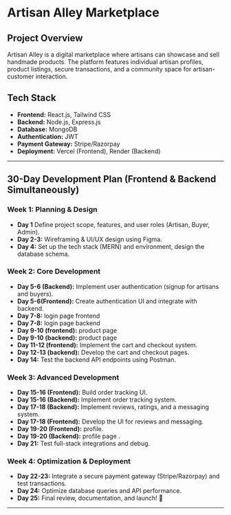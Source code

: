 # Artisan Alley Marketplace

## Project Overview
Artisan Alley is a digital marketplace where artisans can showcase and sell handmade products. The platform features individual artisan profiles, product listings, secure transactions, and a community space for artisan-customer interaction.

## Tech Stack
- **Frontend:** React.js, Tailwind CSS
- **Backend:** Node.js, Express.js
- **Database:** MongoDB
- **Authentication:** JWT
- **Payment Gateway:** Stripe/Razorpay
- **Deployment:** Vercel (Frontend), Render (Backend)

---

## 30-Day Development Plan (Frontend & Backend Simultaneously)

### **Week 1: Planning & Design**
- **Day 1** Define project scope, features, and user roles (Artisan, Buyer, Admin).
- **Day 2-3:** Wireframing & UI/UX design using Figma.
- **Day 4:** Set up the tech stack (MERN) and environment, design the database schema.

### **Week 2: Core Development**
- **Day 5-6 (Backend):** Implement user authentication (signup for artisans and buyers).
- **Day 5-6(Frontend):** Create authentication UI and integrate with backend. 
- **Day 7-8:**  login page frontend 
- **Day 7-8:**  login page backend
- **Day 9-10 (frontend):** product page
- **Day 9-10 (backend):** product page
- **Day 11-12 (frontend):** Implement the cart and checkout system.
- **Day 12-13 (backend):** Develop the cart and checkout pages.
- **Day 14:** Test the backend API endpoints using Postman.

### **Week 3: Advanced Development**
- **Day 15-16 (Frontend):** Build order tracking UI.
- **Day 15-16 (Backend):** Implement order tracking system.
- **Day 17-18 (Backend):** Implement reviews, ratings, and a messaging system.
- **Day 17-18 (Frontend):** Develop the UI for reviews and messaging.
- **Day 19-20 (Frontend):** profile.
- **Day 19-20 (Backend):** profile page .
- **Day 21:** Test full-stack integrations and debug.

### **Week 4: Optimization & Deployment**
- **Day 22-23:** Integrate a secure payment gateway (Stripe/Razorpay) and test transactions.
- **Day 24:** Optimize database queries and API performance.
- **Day 25:** Final review, documentation, and launch! 🚀

---